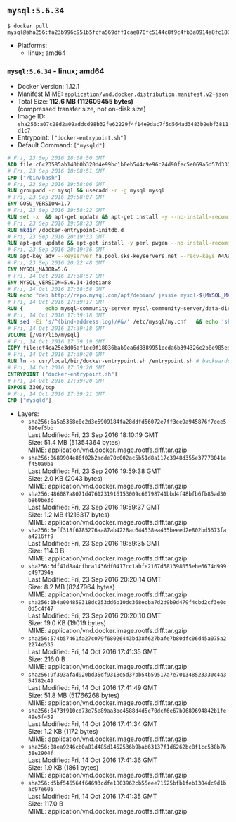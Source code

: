 ## `mysql:5.6.34`

```console
$ docker pull mysql@sha256:fa23b996c951b5fcfa569dff1cae870fc5144c8f9c4fb3a0914a8fc180039418
```

-	Platforms:
	-	linux; amd64

### `mysql:5.6.34` - linux; amd64

-	Docker Version: 1.12.1
-	Manifest MIME: `application/vnd.docker.distribution.manifest.v2+json`
-	Total Size: **112.6 MB (112609455 bytes)**  
	(compressed transfer size, not on-disk size)
-	Image ID: `sha256:a07c28d2a09addcd98b32fe62229f4f14e9dac7f5d564ad3483b2ebf3811d1c7`
-	Entrypoint: `["docker-entrypoint.sh"]`
-	Default Command: `["mysqld"]`

```dockerfile
# Fri, 23 Sep 2016 18:08:50 GMT
ADD file:c6c23585ab140b0b320d4e99bc1b0eb544c9e96c24d90fec5e069a6d57d335ca in / 
# Fri, 23 Sep 2016 18:08:51 GMT
CMD ["/bin/bash"]
# Fri, 23 Sep 2016 19:58:06 GMT
RUN groupadd -r mysql && useradd -r -g mysql mysql
# Fri, 23 Sep 2016 19:58:07 GMT
ENV GOSU_VERSION=1.7
# Fri, 23 Sep 2016 19:58:22 GMT
RUN set -x 	&& apt-get update && apt-get install -y --no-install-recommends ca-certificates wget && rm -rf /var/lib/apt/lists/* 	&& wget -O /usr/local/bin/gosu "https://github.com/tianon/gosu/releases/download/$GOSU_VERSION/gosu-$(dpkg --print-architecture)" 	&& wget -O /usr/local/bin/gosu.asc "https://github.com/tianon/gosu/releases/download/$GOSU_VERSION/gosu-$(dpkg --print-architecture).asc" 	&& export GNUPGHOME="$(mktemp -d)" 	&& gpg --keyserver ha.pool.sks-keyservers.net --recv-keys B42F6819007F00F88E364FD4036A9C25BF357DD4 	&& gpg --batch --verify /usr/local/bin/gosu.asc /usr/local/bin/gosu 	&& rm -r "$GNUPGHOME" /usr/local/bin/gosu.asc 	&& chmod +x /usr/local/bin/gosu 	&& gosu nobody true 	&& apt-get purge -y --auto-remove ca-certificates wget
# Fri, 23 Sep 2016 19:58:23 GMT
RUN mkdir /docker-entrypoint-initdb.d
# Fri, 23 Sep 2016 20:19:33 GMT
RUN apt-get update && apt-get install -y perl pwgen --no-install-recommends && rm -rf /var/lib/apt/lists/*
# Fri, 23 Sep 2016 20:19:36 GMT
RUN apt-key adv --keyserver ha.pool.sks-keyservers.net --recv-keys A4A9406876FCBD3C456770C88C718D3B5072E1F5
# Fri, 23 Sep 2016 20:22:48 GMT
ENV MYSQL_MAJOR=5.6
# Fri, 14 Oct 2016 17:38:57 GMT
ENV MYSQL_VERSION=5.6.34-1debian8
# Fri, 14 Oct 2016 17:38:58 GMT
RUN echo "deb http://repo.mysql.com/apt/debian/ jessie mysql-${MYSQL_MAJOR}" > /etc/apt/sources.list.d/mysql.list
# Fri, 14 Oct 2016 17:39:17 GMT
RUN { 		echo mysql-community-server mysql-community-server/data-dir select ''; 		echo mysql-community-server mysql-community-server/root-pass password ''; 		echo mysql-community-server mysql-community-server/re-root-pass password ''; 		echo mysql-community-server mysql-community-server/remove-test-db select false; 	} | debconf-set-selections 	&& apt-get update && apt-get install -y mysql-server="${MYSQL_VERSION}" && rm -rf /var/lib/apt/lists/* 	&& rm -rf /var/lib/mysql && mkdir -p /var/lib/mysql /var/run/mysqld 	&& chown -R mysql:mysql /var/lib/mysql /var/run/mysqld 	&& chmod 777 /var/run/mysqld
# Fri, 14 Oct 2016 17:39:18 GMT
RUN sed -Ei 's/^(bind-address|log)/#&/' /etc/mysql/my.cnf 	&& echo 'skip-host-cache\nskip-name-resolve' | awk '{ print } $1 == "[mysqld]" && c == 0 { c = 1; system("cat") }' /etc/mysql/my.cnf > /tmp/my.cnf 	&& mv /tmp/my.cnf /etc/mysql/my.cnf
# Fri, 14 Oct 2016 17:39:18 GMT
VOLUME [/var/lib/mysql]
# Fri, 14 Oct 2016 17:39:19 GMT
COPY file:ef4ca25e3d06af1ec0f18036bab9ea6d8389951ecda6b394326e2b8e985ed5b9 in /usr/local/bin/ 
# Fri, 14 Oct 2016 17:39:20 GMT
RUN ln -s usr/local/bin/docker-entrypoint.sh /entrypoint.sh # backwards compat
# Fri, 14 Oct 2016 17:39:20 GMT
ENTRYPOINT ["docker-entrypoint.sh"]
# Fri, 14 Oct 2016 17:39:20 GMT
EXPOSE 3306/tcp
# Fri, 14 Oct 2016 17:39:21 GMT
CMD ["mysqld"]
```

-	Layers:
	-	`sha256:6a5a5368e0c2d3e5909184fa28ddfd56072e7ff3ee9a945876f7eee5896ef5bb`  
		Last Modified: Fri, 23 Sep 2016 18:10:19 GMT  
		Size: 51.4 MB (51354364 bytes)  
		MIME: application/vnd.docker.image.rootfs.diff.tar.gzip
	-	`sha256:0689904e86f02b2adde70c002ac5b51d8a117c3948d355e37778041ef450a0ba`  
		Last Modified: Fri, 23 Sep 2016 19:59:38 GMT  
		Size: 2.0 KB (2043 bytes)  
		MIME: application/vnd.docker.image.rootfs.diff.tar.gzip
	-	`sha256:486087a8071d4761231916153009c60798741bbd4f48bfb6fb85ad30b860be3c`  
		Last Modified: Fri, 23 Sep 2016 19:59:37 GMT  
		Size: 1.2 MB (1216317 bytes)  
		MIME: application/vnd.docker.image.rootfs.diff.tar.gzip
	-	`sha256:3eff318f6785276aa87ab4228ac644538ea435beeed2e802bd5673faa4216ff9`  
		Last Modified: Fri, 23 Sep 2016 19:59:35 GMT  
		Size: 114.0 B  
		MIME: application/vnd.docker.image.rootfs.diff.tar.gzip
	-	`sha256:3df41d8a4cfbca1436df0417cc1abfe2167d581398055ebe6674d999c497394a`  
		Last Modified: Fri, 23 Sep 2016 20:20:14 GMT  
		Size: 8.2 MB (8247964 bytes)  
		MIME: application/vnd.docker.image.rootfs.diff.tar.gzip
	-	`sha256:1b4a004859318dc253dd6b10dc368ecba7d2d9b9d479f4cbd2cf3e0c0d5c4f47`  
		Last Modified: Fri, 23 Sep 2016 20:20:10 GMT  
		Size: 19.0 KB (19019 bytes)  
		MIME: application/vnd.docker.image.rootfs.diff.tar.gzip
	-	`sha256:574b57461fa27c079f68026443bd38f627bafe7b80dfc06d45a075a22274e535`  
		Last Modified: Fri, 14 Oct 2016 17:41:35 GMT  
		Size: 216.0 B  
		MIME: application/vnd.docker.image.rootfs.diff.tar.gzip
	-	`sha256:9f393afad920bd35df9318e5d37bb54b59517a7e701348523330c4a354782c49`  
		Last Modified: Fri, 14 Oct 2016 17:41:49 GMT  
		Size: 51.8 MB (51766268 bytes)  
		MIME: application/vnd.docker.image.rootfs.diff.tar.gzip
	-	`sha256:0473f910cd73e75e89aa3be4588d4d5c70dcf6e67b9689694842b1fe49e5f459`  
		Last Modified: Fri, 14 Oct 2016 17:41:34 GMT  
		Size: 1.2 KB (1172 bytes)  
		MIME: application/vnd.docker.image.rootfs.diff.tar.gzip
	-	`sha256:08ea9246cb0a81d485d1452536b9bab63137f1d6262bc8f1cc538b7b38e2904f`  
		Last Modified: Fri, 14 Oct 2016 17:41:36 GMT  
		Size: 1.9 KB (1861 bytes)  
		MIME: application/vnd.docker.image.rootfs.diff.tar.gzip
	-	`sha256:d5bf546564f64693cdfe1803962cb55eee71525bfb1feb1304dc9d1bac97e605`  
		Last Modified: Fri, 14 Oct 2016 17:41:35 GMT  
		Size: 117.0 B  
		MIME: application/vnd.docker.image.rootfs.diff.tar.gzip
